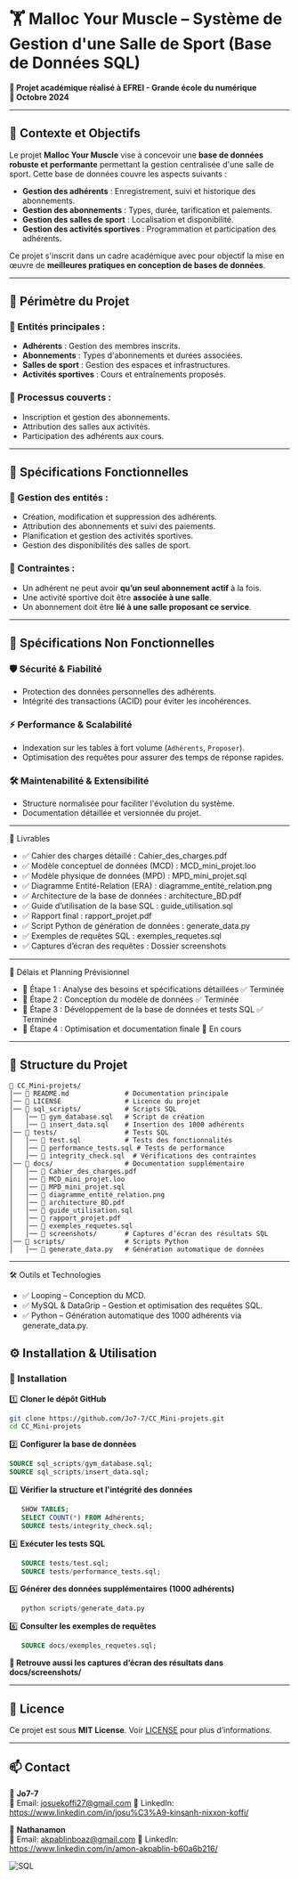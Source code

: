 # 🏋️ Malloc Your Muscle – Système de Gestion d'une Salle de Sport (Base de Données SQL)

**📍 Projet académique réalisé à EFREI - Grande école du numérique**  
**📅 Octobre 2024**  

---

## 📌 Contexte et Objectifs

Le projet **Malloc Your Muscle** vise à concevoir une **base de données robuste et performante** permettant la gestion centralisée d'une salle de sport. Cette base de données couvre les aspects suivants :

- **Gestion des adhérents** : Enregistrement, suivi et historique des abonnements.
- **Gestion des abonnements** : Types, durée, tarification et paiements.
- **Gestion des salles de sport** : Localisation et disponibilité.
- **Gestion des activités sportives** : Programmation et participation des adhérents.

Ce projet s'inscrit dans un cadre académique avec pour objectif la mise en œuvre de **meilleures pratiques en conception de bases de données**.

---

## 📌 Périmètre du Projet

### **📌 Entités principales :**
- **Adhérents** : Gestion des membres inscrits.
- **Abonnements** : Types d'abonnements et durées associées.
- **Salles de sport** : Gestion des espaces et infrastructures.
- **Activités sportives** : Cours et entraînements proposés.

### **🔄 Processus couverts :**
- Inscription et gestion des abonnements.
- Attribution des salles aux activités.
- Participation des adhérents aux cours.

---

## 📌 Spécifications Fonctionnelles

### **🔹 Gestion des entités :**
- Création, modification et suppression des adhérents.
- Attribution des abonnements et suivi des paiements.
- Planification et gestion des activités sportives.
- Gestion des disponibilités des salles de sport.

### **🔹 Contraintes :**
- Un adhérent ne peut avoir **qu’un seul abonnement actif** à la fois.
- Une activité sportive doit être **associée à une salle**.
- Un abonnement doit être **lié à une salle proposant ce service**.

---

## 📌 Spécifications Non Fonctionnelles

### **🛡️ Sécurité & Fiabilité**
- Protection des données personnelles des adhérents.
- Intégrité des transactions (ACID) pour éviter les incohérences.

### **⚡ Performance & Scalabilité**
- Indexation sur les tables à fort volume (`Adhérents`, `Proposer`).
- Optimisation des requêtes pour assurer des temps de réponse rapides.

### **🛠 Maintenabilité & Extensibilité**
- Structure normalisée pour faciliter l'évolution du système.
- Documentation détaillée et versionnée du projet.

---

📌 Livrables

-   ✅ Cahier des charges détaillé : Cahier_des_charges.pdf
-   ✅ Modèle conceptuel de données (MCD) : MCD_mini_projet.loo
-   ✅ Modèle physique de données (MPD) : MPD_mini_projet.sql
-   ✅ Diagramme Entité-Relation (ERA) : diagramme_entité_relation.png
-   ✅ Architecture de la base de données : architecture_BD.pdf
-   ✅ Guide d’utilisation de la base SQL : guide_utilisation.sql
-   ✅ Rapport final : rapport_projet.pdf
-   ✅ Script Python de génération de données : generate_data.py
-   ✅ Exemples de requêtes SQL : exemples_requetes.sql
-   ✅ Captures d’écran des requêtes : Dossier screenshots

---


📌 Délais et Planning Prévisionnel

-   🔹 Étape 1 : Analyse des besoins et spécifications détaillées ✅ Terminée
-   🔹 Étape 2 : Conception du modèle de données ✅ Terminée
-   🔹 Étape 3 : Développement de la base de données et tests SQL ✅ Terminée
-   🔹 Étape 4 : Optimisation et documentation finale 🚀 En cours 

---

## 📂 Structure du Projet

```
📁 CC_Mini-projets/
│── 📄 README.md              # Documentation principale
│── 📄 LICENSE                # Licence du projet
│── 📂 sql_scripts/           # Scripts SQL
│   │── 📄 gym_database.sql   # Script de création
│   │── 📄 insert_data.sql    # Insertion des 1000 adhérents
│── 📂 tests/                 # Tests SQL
│   │── 📄 test.sql           # Tests des fonctionnalités
│   │── 📄 performance_tests.sql # Tests de performance
│   │── 📄 integrity_check.sql  # Vérifications des contraintes
│── 📂 docs/                  # Documentation supplémentaire
│   │── 📄 Cahier_des_charges.pdf
│   │── 📄 MCD_mini_projet.loo
│   │── 📄 MPD_mini_projet.sql
│   │── 📄 diagramme_entité_relation.png
│   │── 📄 architecture_BD.pdf
│   │── 📄 guide_utilisation.sql
│   │── 📄 rapport_projet.pdf
│   │── 📄 exemples_requetes.sql
│   │── 📂 screenshots/       # Captures d’écran des résultats SQL   
│── 📂 scripts/               # Scripts Python
│   │── 📄 generate_data.py   # Génération automatique de données
```

---

🛠️ Outils et Technologies

-   ✅ Looping – Conception du MCD.
-   ✅ MySQL & DataGrip – Gestion et optimisation des requêtes SQL.
-   ✅ Python – Génération automatique des 1000 adhérents via generate_data.py.

## ⚙️ Installation & Utilisation

### 🔽 Installation
1️⃣ **Cloner le dépôt GitHub**  
   ```bash
   git clone https://github.com/Jo7-7/CC_Mini-projets.git
   cd CC_Mini-projets
   ```
2️⃣ **Configurer la base de données**
   ```sql
   SOURCE sql_scripts/gym_database.sql;
   SOURCE sql_scripts/insert_data.sql;
   ```
3️⃣ **Vérifier la structure et l'intégrité des données** 
   ```sql
      SHOW TABLES;
      SELECT COUNT(*) FROM Adhérents;
      SOURCE tests/integrity_check.sql;
   ```
4️⃣ **Exécuter les tests SQL** 
   ```sql
      SOURCE tests/test.sql;
      SOURCE tests/performance_tests.sql;
   ```
5️⃣ **Générer des données supplémentaires (1000 adhérents)**
```sql
   python scripts/generate_data.py
```
6️⃣ **Consulter les exemples de requêtes**
```sql
   SOURCE docs/exemples_requetes.sql;
```

**📸 Retrouve aussi les captures d’écran des résultats dans docs/screenshots/**

---

## 📜 Licence

Ce projet est sous **MIT License**. Voir [LICENSE](LICENSE) pour plus d’informations.  

---

## 📫 Contact

👤 **Jo7-7**  
📩 Email: josuekoffi27@gmail.com
🔗 LinkedIn: https://www.linkedin.com/in/josu%C3%A9-kinsanh-nixxon-koffi/

👤 **Nathanamon**  
📩 Email: akpablinboaz@gmail.com
🔗 LinkedIn: https://www.linkedin.com/in/amon-akpablin-b60a6b216/

![SQL](https://img.shields.io/badge/SQL-MySQL-informational?style=flat&logo=mysql&color=blue)


